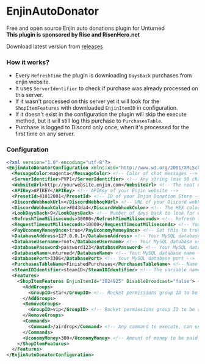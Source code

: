 # EnjinAutoDonator
Free and open source Enjin auto donations plugin for Unturned  
**This plugin is sponsored by Rise and RisenHero.net**

Download latest version from [releases](https://github.com/RestoreMonarchyPlugins/EnjinAutoDonator/releases)

### How it works?
* Every `RefreshTime` the plugin is downloading `DaysBack` purchases from enjin website. 
* It uses `ServerIdentifier` to check if purchase was already processed on this server. 
* If it wasn't processed on this server yet it will look for the `ShopItemFeatures` with downloaded `EnjinItemID` in configuration. 
* If it doesn't exist in the configuration the plugin will skip the execute method, but it will still log this purchase to `PurchasesTable`.  
* Purchase is logged to Discord only once, when it's processed for the first time on any server.

### Configuration
```xml
<?xml version="1.0" encoding="utf-8"?>
<EnjinAutoDonatorConfiguration xmlns:xsd="http://www.w3.org/2001/XMLSchema" xmlns:xsi="http://www.w3.org/2001/XMLSchema-instance">
  <MessageColor>magenta</MessageColor> <!-- Color of chat messages -->
  <ServerIdentifier>PVP1</ServerIdentifier> <!-- Any string (max 50 characters) that will be ID of current server -->
  <WebsiteUrl>http://yourwebsite.enjin.com</WebsiteUrl> <!-- The root url of your Enjin website --> 
  <APIKey>APIKEY</APIKey> <!-- APIKey of your Enjin website -->
  <PresetId>41012001</PresetId> <!-- ID of your Enjin Donation Store -->
  <DiscordWebhookUrl></DiscordWebhookUrl> <!-- URL of your Discord webhook, leave empty to disable -->
  <DiscordWebhookColor>#843da4</DiscordWebhookColor> <!-- The HEX color of your Discord webhook embed border color -->
  <LookDaysBack>9</LookDaysBack> <!-- Number of days back to look for unprocessed purchases -->
  <RefreshTimeMiliseconds>30000</RefreshTimeMiliseconds> <!-- Refresh time of checking for new purchases (in miliseconds) -->
  <RequestTimeoutMiliseconds>10000</RequestTimeoutMiliseconds> <!-- Your enjin site web request timeout -->
  <PayUconomyMoneyOnce>true</PayUconomyMoneyOnce> <!-- Set this to true if you don't want uconomy to increase player balance on every server -->
  <DatabaseAddress>127.0.0.1</DatabaseAddress> <!-- Your MySQL database address -->
  <DatabaseUsername>root</DatabaseUsername> <!-- Your MySQL database username -->
  <DatabasePassword>password123</DatabasePassword> <!-- Your MySQL database user password -->
  <DatabaseName>unturned</DatabaseName> <!-- Your MySQL database name -->
  <DatabasePort>3306</DatabasePort> <!-- Your MySQL database port -->
  <PurchasesTableName>FinishedPurchases</PurchasesTableName> <!-- Name of Purchases database table -->
  <SteamIDIdentifier>steamID</SteamIDIdentifier> <!-- The variable name for steam ID in your enjin site -->
  <Features>
    <ShopItemFeatures EnjinItemId="3024925" DisableBroadcast="false"> <!-- EnjinItemId is ID of your Enjin donation store item -->
      <AddGroups>
        <GroupID>star</GroupID> <!-- Rocket permissions group ID to be added for player -->
      </AddGroups>
      <RemoveGroups>
        <GroupID>vip</GroupID> <!-- Rocket permissions group ID to be removed from player -->
      </RemoveGroups>
      <Commands>
        <Command>/airdrop</Command> <!-- Any command to execute, can use variables {steamid} and {steamname} -->
      </Commands>
      <UconomyMoney>300</UconomyMoney> <!-- Amount of money to be paid to player via Uconomy, make 0 to not pay any money --> 
    </ShopItemFeatures>
  </Features>
</EnjinAutoDonatorConfiguration>
```
